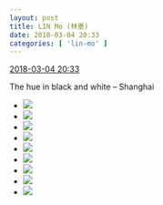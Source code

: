 ```yaml
---
layout: post
title: LIN Mo (林墨)
date: 2018-03-04 20:33
categories: [ 'lin-mo' ]
---
```


<div class="weibo-info">
  <a href="https://weibo.com/6108312042/G5QPYhWRc">2018-03-04 20:33</a>
</div>

The hue in black and white – Shanghai

<!-- more -->

<ul class="weibo-pic-list-3">
  <li class="weibo-pic">
    <a href="http://wx3.sinaimg.cn/mw690/006FnQZYly1fp12akz7hsj313z0qotlg.jpg"><img src="http://wx3.sinaimg.cn/thumb150/006FnQZYly1fp12akz7hsj313z0qotlg.jpg"/></a>
  </li>
  <li class="weibo-pic">
    <a href="http://wx1.sinaimg.cn/mw690/006FnQZYly1fp12almrejj31400qowtp.jpg"><img src="http://wx1.sinaimg.cn/thumb150/006FnQZYly1fp12almrejj31400qowtp.jpg"/></a>
  </li>
  <li class="weibo-pic">
    <a href="http://wx1.sinaimg.cn/mw690/006FnQZYly1fp12am9nzaj31400qoqij.jpg"><img src="http://wx1.sinaimg.cn/thumb150/006FnQZYly1fp12am9nzaj31400qoqij.jpg"/></a>
  </li>
  <li class="weibo-pic">
    <a href="http://wx2.sinaimg.cn/mw690/006FnQZYly1fp12amtr2zj31400qo7oe.jpg"><img src="http://wx2.sinaimg.cn/thumb150/006FnQZYly1fp12amtr2zj31400qo7oe.jpg"/></a>
  </li>
  <li class="weibo-pic">
    <a href="http://wx3.sinaimg.cn/mw690/006FnQZYly1fp12ancws7j30qo0zn421.jpg"><img src="http://wx3.sinaimg.cn/thumb150/006FnQZYly1fp12ancws7j30qo0zn421.jpg"/></a>
  </li>
  <li class="weibo-pic">
    <a href="http://wx4.sinaimg.cn/mw690/006FnQZYly1fp12anueplj31400qowqy.jpg"><img src="http://wx4.sinaimg.cn/thumb150/006FnQZYly1fp12anueplj31400qowqy.jpg"/></a>
  </li>
  <li class="weibo-pic">
    <a href="http://wx1.sinaimg.cn/mw690/006FnQZYly1fp12aoge1gj31400qodvh.jpg"><img src="http://wx1.sinaimg.cn/thumb150/006FnQZYly1fp12aoge1gj31400qodvh.jpg"/></a>
  </li>
  <li class="weibo-pic">
    <a href="http://wx3.sinaimg.cn/mw690/006FnQZYly1fp12apcv3kj31400qo19n.jpg"><img src="http://wx3.sinaimg.cn/thumb150/006FnQZYly1fp12apcv3kj31400qo19n.jpg"/></a>
  </li>
  <li class="weibo-pic">
    <a href="http://wx3.sinaimg.cn/mw690/006FnQZYly1fp12akd21wj31400qo15a.jpg"><img src="http://wx3.sinaimg.cn/thumb150/006FnQZYly1fp12akd21wj31400qo15a.jpg"/></a>
  </li>
</ul>

